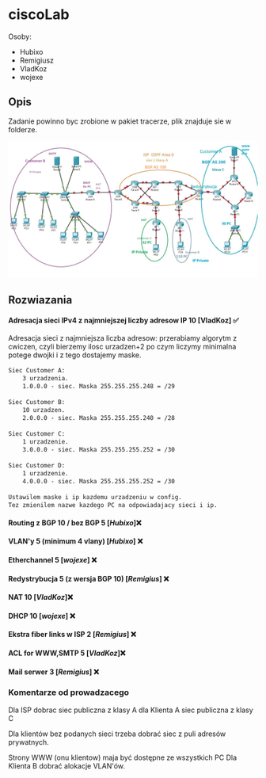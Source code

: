 # ciscoLab
Osoby:
* Hubixo
* Remigiusz
* VladKoz
* wojexe

## Opis
Zadanie powinno byc zrobione w pakiet tracerze, plik znajduje sie w folderze.

![img.png](img.png)
 
 
 
## Rozwiazania
 #### Adresacja sieci IPv4 z najmniejszej liczby adresow IP 10 [VladKoz] ✅
Adresacja sieci z najmniejsza liczba adresow:  przerabiamy algorytm z cwiczen, czyli bierzemy ilosc urzadzen+2 po czym liczymy minimalna potege dwojki i z tego dostajemy maske.
```
Siec Customer A:
    3 urzadzenia. 
    1.0.0.0 - siec. Maska 255.255.255.248 = /29

Siec Customer B:
    10 urzadzen. 
    2.0.0.0 - siec. Maska 255.255.255.240 = /28

Siec Customer C:
    1 urzadzenie. 
    3.0.0.0 - siec. Maska 255.255.255.252 = /30

Siec Customer D:
    1 urzadzenie. 
    4.0.0.0 - siec. Maska 255.255.255.252 = /30
    
Ustawilem maske i ip kazdemu urzadzeniu w config. 
Tez zmienilem nazwe kazdego PC na odpowiadajacy sieci i ip. 

```
#### Routing z BGP 10 / bez BGP 5 [_Hubixo_]❌

#### VLAN'y 5 (minimum 4 vlany) [_Hubixo_] ❌

#### Etherchannel 5 [_wojexe_] ❌

#### Redystrybucja 5 (z wersja BGP 10) [_Remigius_] ❌

#### NAT 10 [_VladKoz_]❌

#### DHCP 10 [_wojexe_] ❌

#### Ekstra fiber links w ISP 2 [_Remigius_] ❌

#### ACL for WWW,SMTP 5 [_VladKoz_]❌

#### Mail serwer 3 [_Remigius_] ❌

### Komentarze od prowadzacego
 Dla ISP dobrac siec publiczna z klasy A dla Klienta A siec publiczna z  klasy C

 Dla klientów bez podanych sieci trzeba dobrać siec z puli adresów prywatnych.

 Strony WWW (onu klientow) maja być dostępne ze wszystkich PC  Dla Klienta B dobrać alokacje VLAN'ów. 
